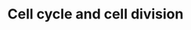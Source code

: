 ---
annotations:
- id: PW:0000086
  parent: regulatory pathway
  type: Pathway Ontology
  value: cell cycle pathway, mitotic
authors:
- Nsalomonis
- MaintBot
- BruceConklin
- MartijnVanIersel
- StephanieWiddison
- Christine Chichester
- Egonw
- Mkutmon
- Khanspers
- AdoBioInfo
- Eweitz
citedin:
- link: PMC6369921
  title: Modeling the Dynamic Behavior of Biochemical Regulatory Networks (2018)
- link: PMC3521174
  title: IntPath--an integrated pathway gene relationship database for model organisms
    and important pathogens (2012)
description: (From http://en.wikipedia.org/wiki/Cell_cycle) The cell cycle is the
  series of events that takes place in a cell leading to its division and duplication
  (replication). Regulation of the cell cycle involves processes crucial to the survival
  of a cell, including the detection and repair of genetic damage as well as the prevention
  of uncontrolled cell division. Two key classes of regulatory molecules, cyclins
  and cyclin-dependent kinases (CDKs), determine a cell's progress through the cell
  cycle.
last-edited: 2021-05-20
organisms:
- Saccharomyces cerevisiae
redirect_from:
- /index.php/Pathway:WP414
- /instance/WP414
- /instance/WP414_rr117274
revision: r117274
schema-jsonld:
- '@context': https://schema.org/
  '@id': https://wikipathways.github.io/pathways/WP414.html
  '@type': Dataset
  creator:
    '@type': Organization
    name: WikiPathways
  description: (From http://en.wikipedia.org/wiki/Cell_cycle) The cell cycle is the
    series of events that takes place in a cell leading to its division and duplication
    (replication). Regulation of the cell cycle involves processes crucial to the
    survival of a cell, including the detection and repair of genetic damage as well
    as the prevention of uncontrolled cell division. Two key classes of regulatory
    molecules, cyclins and cyclin-dependent kinases (CDKs), determine a cell's progress
    through the cell cycle.
  keywords:
  - Apc1
  - Apc11
  - Apc2
  - Apc4
  - Apc5
  - Apc9
  - Brn1
  - Bub1
  - Bub2
  - Bub3
  - Byr4
  - Cak1
  - Cdc14
  - Cdc15
  - Cdc16
  - Cdc20
  - Cdc23
  - Cdc26
  - Cdc27
  - Cdc28
  - Cdc34
  - Cdc4
  - Cdc45
  - Cdc46
  - Cdc47
  - Cdc5
  - Cdc53
  - Cdc54
  - Cdc6
  - Cdc7
  - Cdh1
  - Chk1
  - Cks1
  - Clb1
  - Clb3
  - Clb5
  - Cln1
  - Cln3
  - Crt1
  - Cyclic AMP
  - Dam1
  - Dbf2
  - Dbf20
  - Dbf4
  - Dcd1
  - Doc1
  - Esc5
  - Esp1
  - Far1
  - Fus3
  - Gin4
  - Grr1
  - Hsl1
  - Hsl7
  - Hus1
  - Loc7
  - Lte1
  - Mad1
  - Mad2
  - Mad3
  - Mbp1
  - Mcm2
  - Mcm3
  - Mcm6
  - Mec1
  - Mec3
  - Met30
  - Mih1
  - Mob1
  - Mps1
  - Orc1
  - Orc2
  - Orc3
  - Orc4
  - Orc5
  - Orc6
  - Pcl1
  - Pds1
  - Pho2
  - Pho4
  - Pho5
  - Pho80
  - Pho81
  - Pho85
  - Phosphate
  - Rad1
  - Rad17
  - Rad24
  - Rad25
  - Rad26
  - Rad53
  - Rad9
  - Scc2
  - Sco1
  - Sic1
  - Skp1
  - Smc2
  - Smc4
  - Ssn6
  - Swe1
  - Swi4
  - Swi5
  - Swi6
  - Tem1
  - Tup1
  - Uba1
  - Ycg1
  license: CC0
  name: Cell cycle and cell division
seo: CreativeWork
title: Cell cycle and cell division
wpid: WP414
---